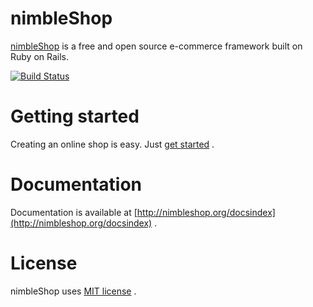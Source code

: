 # nimbleShop

[nimbleShop](http://nimbleShop.org) is a free and open source e-commerce framework built on Ruby on Rails.

[![Build Status](https://secure.travis-ci.org/nimbleshop/nimbleshop.png)](http://travis-ci.org/nimbleshop/nimbleshop)

# Getting started

Creating an online shop is easy. Just [get started](http://nimbleshop.org/getting_started.html) .

# Documentation

Documentation is available at [http://nimbleshop.org/docsindex](http://nimbleshop.org/docsindex) .

# License

nimbleShop uses [MIT license](http://www.opensource.org/licenses/mit-license.php) .
